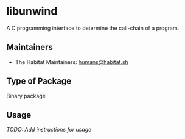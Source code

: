 # libunwind

A C programming interface to determine the call-chain of a program.

## Maintainers

* The Habitat Maintainers: <humans@habitat.sh>

## Type of Package

Binary package

## Usage

*TODO: Add instructions for usage*
